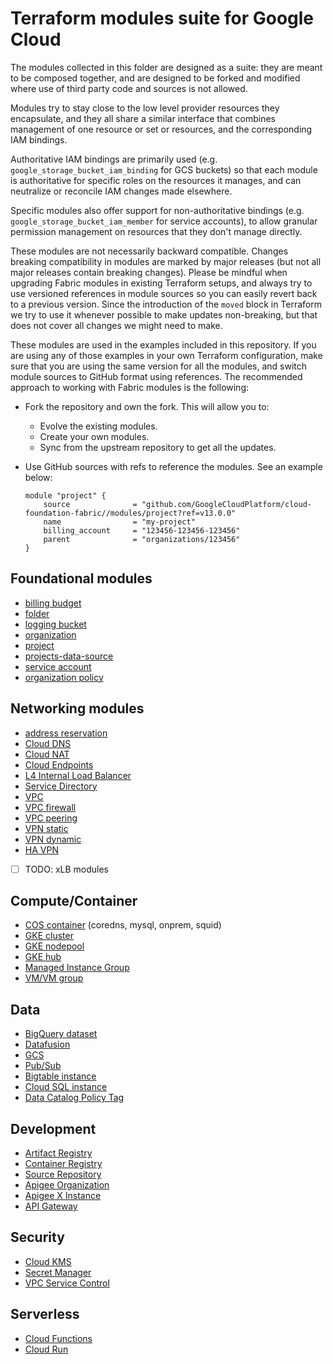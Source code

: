 # Terraform modules suite for Google Cloud

The modules collected in this folder are designed as a suite: they are meant to be composed together, and are designed to be forked and modified where use of third party code and sources is not allowed.

Modules try to stay close to the low level provider resources they encapsulate, and they all share a similar interface that combines management of one resource or set or resources, and the corresponding IAM bindings.

Authoritative IAM bindings are primarily used (e.g. `google_storage_bucket_iam_binding` for GCS buckets) so that each module is authoritative for specific roles on the resources it manages, and can neutralize or reconcile IAM changes made elsewhere.

Specific modules also offer support for non-authoritative bindings (e.g. `google_storage_bucket_iam_member` for service accounts), to allow granular permission management on resources that they don't manage directly.

These modules are not necessarily backward compatible. Changes breaking compatibility in modules are marked by major releases (but not all major releases contain breaking changes). Please be mindful when upgrading Fabric modules in existing Terraform setups, and always try to use versioned references in module sources so you can easily revert back to a previous version. Since the introduction of the `moved` block in Terraform we try to use it whenever possible to make updates non-breaking, but that does not cover all changes we might need to make.

These modules are used in the examples included in this repository. If you are using any of those examples in your own Terraform configuration, make sure that you are using the same version for all the modules, and switch module sources to GitHub format using references. The recommended approach to working with Fabric modules is the following:

- Fork the repository and own the fork. This will allow you to:
    - Evolve the existing modules.
    - Create your own modules.
    - Sync from the upstream repository to get all the updates.
 
- Use GitHub sources with refs to reference the modules. See an example below:
    ```
    module "project" {
        source              = "github.com/GoogleCloudPlatform/cloud-foundation-fabric//modules/project?ref=v13.0.0"
        name                = "my-project"
        billing_account     = "123456-123456-123456"
        parent              = "organizations/123456"
    }
    ```

## Foundational modules

- [billing budget](./billing-budget)
- [folder](./folder)
- [logging bucket](./logging-bucket)
- [organization](./organization)
- [project](./project)
- [projects-data-source](./projects-data-source)
- [service account](./iam-service-account)
- [organization policy](./organization-policy)

## Networking modules

- [address reservation](./net-address)
- [Cloud DNS](./dns)
- [Cloud NAT](./net-cloudnat)
- [Cloud Endpoints](./endpoints)
- [L4 Internal Load Balancer](./net-ilb)
- [Service Directory](./service-directory)
- [VPC](./net-vpc)
- [VPC firewall](./net-vpc-firewall)
- [VPC peering](./net-vpc-peering)
- [VPN static](./net-vpn-static)
- [VPN dynamic](./net-vpn-dynamic)
- [HA VPN](./net-vpn-ha)
- [ ] TODO: xLB modules

## Compute/Container

- [COS container](./cloud-config-container/onprem/) (coredns, mysql, onprem, squid)
- [GKE cluster](./gke-cluster)
- [GKE nodepool](./gke-nodepool)
- [GKE hub](./gke-hub)
- [Managed Instance Group](./compute-mig)
- [VM/VM group](./compute-vm)

## Data

- [BigQuery dataset](./bigquery-dataset)
- [Datafusion](./datafusion)
- [GCS](./gcs)
- [Pub/Sub](./pubsub)
- [Bigtable instance](./bigtable-instance)
- [Cloud SQL instance](./cloudsql-instance)
- [Data Catalog Policy Tag](./data-catalog-policy-tag)

## Development

- [Artifact Registry](./artifact-registry)
- [Container Registry](./container-registry)
- [Source Repository](./source-repository)
- [Apigee Organization](./apigee-organization)
- [Apigee X Instance](./apigee-x-instance)
- [API Gateway](./api-gateway)

## Security

- [Cloud KMS](./kms)
- [Secret Manager](./secret-manager)
- [VPC Service Control](./vpc-sc)

## Serverless

- [Cloud Functions](./cloud-function)
- [Cloud Run](./cloud-run)
